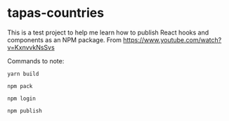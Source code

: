 # tapas-countries

This is a test project to help me learn how to publish React hooks and components as an NPM package. From https://www.youtube.com/watch?v=KxnvvkNsSvs

Commands to note:

`yarn build`

`npm pack`

`npm login`

`npm publish`

